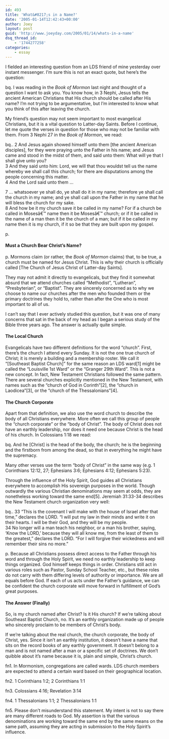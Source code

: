 ```yaml
---
id: 493
title: 'What&#8217;s in a Name?'
date: '2005-01-14T12:42:43+00:00'
author: Joey
layout: post
guid: 'http://www.joeyday.com/2005/01/14/whats-in-a-name'
dsq_thread_id:
    - '1744277258'
categories:
    - essay
---
```


I fielded an interesting question from an LDS friend of mine yesterday over instant messenger. I’m sure this is not an exact quote, but here’s the question:

bq. I was reading in the *Book of Mormon* last night and thought of a question I want to ask you. You know how, in 3 Nephi, Jesus tells the ancient American Christians that His church should be called after His name? I’m not trying to be argumentative, but I’m interested to know what you think of this after leaving the church.

My friend’s question may not seem important to most evangelical Christians, but it is a vital question to Latter-day Saints. Before I continue, let me quote the verses in question for those who may not be familiar with them. From 3 Nephi 27 in the *Book of Mormon*, we read:

bq.. 2 And Jesus again showed himself unto them \[the ancient American disciples\], for they were praying unto the Father in his name; and Jesus came and stood in the midst of them, and said unto them: What will ye that I shall give unto you?  
 3 And they said unto him: Lord, we will that thou wouldst tell us the name whereby we shall call this church; for there are disputations among the people concerning this matter.  
 4 And the Lord said unto them …

 7 … whatsoever ye shall do, ye shall do it in my name; therefore ye shall call the church in my name; and ye shall call upon the Father in my name that he will bless the church for my sake.  
 8 And how be it my church save it be called in my name? For if a church be called in Mosesâ€™ name then it be Mosesâ€™ church; or if it be called in the name of a man then it be the church of a man; but if it be called in my name then it is my church, if it so be that they are built upon my gospel.

p.

#### Must a Church Bear Christ’s Name?

p. Mormons claim (or rather, the *Book of Mormon* claims) that, to be true, a church must be named for Jesus Christ. This is why their church is officially called \[The Church of Jesus Christ of Latter-day Saints\].

They may not admit it directly to evangelicals, but they find it somewhat absurd that we attend churches called “Methodist”, “Lutheran”, “Presbyterian”, or “Baptist”. They are sincerely concerned as to why we choose to name our churches after the men who founded them or the primary doctrines they hold to, rather than after the One who is most important to all of us.

I can’t say that I ever actively studied this question, but it was one of many concerns that sat in the back of my head as I began a serious study of the Bible three years ago. The answer is actually quite simple.

#### The Local Church

Evangelicals have two different definitions for the word “church”. First, there’s the church I attend every Sunday. It is not the one true church of Christ; it is merely a building and a membership roster. We call it “\[Southeast Baptist Church\]” for the same reason an LDS ward\[1\] might be called the “Louisville 1st Ward” or the “Granger 29th Ward”. This is not a new concept. In fact, New Testament Christians followed the same pattern. There are several churches explicitly mentioned in the New Testament, with names such as the “church of God in Corinth”\[2\], the “church in Laodicea”\[3\], or the “church of the Thessalonians”\[4\].

#### The Church Corporate

Apart from that definition, we also use the word church to describe the body of all Christians everywhere. More often we call this group of people the “church corporate” or the “body of Christ”. The body of Christ does not have an earthly leadership, nor does it need one because Christ is the head of his church. In Colossians 1:18 we read:

bq. And he \[Christ\] is the head of the body, the church; he is the beginning and the firstborn from among the dead, so that in everything he might have the supremacy.

Many other verses use the term “body of Christ” in the same way (e.g. 1 Corinthians 12:12, 27; Ephesians 3:6; Ephesians 4:12; Ephesians 5:23).

Through the influence of the Holy Spirit, God guides all Christians everywhere to accomplish His sovereign purposes in the world. Though outwardly the various Christian denominations may seem at odds, they are nonetheless working toward the same end\[5\]. Jeremiah 31:33-34 describes the New Testament church organization very well:

bq.. 33 “This is the covenant I will make with the house of Israel after that time,” declares the LORD. “I will put my law in their minds and write it on their hearts. I will be their God, and they will be my people.  
 34 No longer will a man teach his neighbor, or a man his brother, saying, ‘Know the LORD,’ because they will all know me, from the least of them to the greatest,” declares the LORD. “For I will forgive their wickedness and will remember their sins no more.”

p. Because all Christians possess direct access to the Father through his word and through the Holy Spirit, we need no earthly leadership to keep things organized. God himself keeps things in order. Christians still act in various roles such as Pastor, Sunday School Teacher, etc., but these roles do not carry with them differing levels of authority or importance. We are all equals before God. If each of us acts under the Father’s guidance, we can be confident the church corporate will move forward in fulfillment of God’s great purposes.

#### The Answer (Finally)

So, is my church named after Christ? Is it His church? If we’re talking about Southeast Baptist Church, no. It’s an earthly organization made up of people who sincerely proclaim to be members of Christ’s body.

If we’re talking about the real church, the church corporate, the body of Christ, yes. Since it isn’t an earthly institution, it doesn’t have a name that sits on the record books of any earthly government. It doesn’t belong to a man and is not named after a man or a specific set of doctrines. We don’t quibble about it’s name because it is, plain and simple, Christ’s church.

fn1. In Mormonism, congregations are called wards. LDS church members are expected to attend a certain ward based on their geographical location.

fn2. 1 Corinthians 1:2; 2 Corinthians 1:1

fn3. Colossians 4:16; Revelation 3:14

fn4. 1 Thessalonians 1:1; 2 Thessalonians 1:1

fn5. Please don’t misunderstand this statement. My intent is not to say there are many different roads to God. My assertion is that the various denominations are working toward the same end by the same means on the same path, assuming they are acting in submission to the Holy Spirit’s influence.